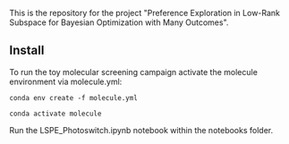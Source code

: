 This is the repository for the project "Preference Exploration in Low-Rank Subspace for Bayesian Optimization with Many Outcomes".

## Install

To run the toy molecular screening campaign activate the molecule environment via molecule.yml:

```
conda env create -f molecule.yml

conda activate molecule
```

Run the LSPE_Photoswitch.ipynb notebook within the notebooks folder.
